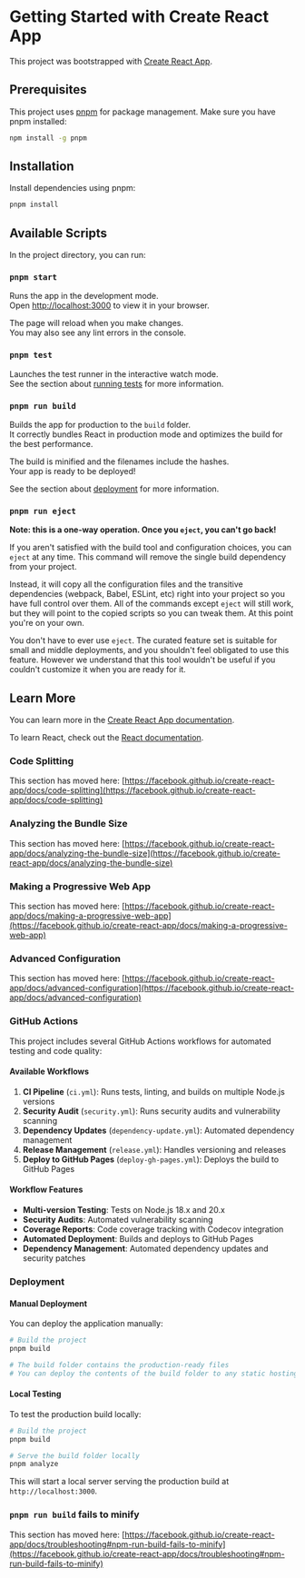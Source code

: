# Getting Started with Create React App

This project was bootstrapped with [Create React App](https://github.com/facebook/create-react-app).

## Prerequisites

This project uses [pnpm](https://pnpm.io/) for package management. Make sure you have pnpm installed:

```bash
npm install -g pnpm
```

## Installation

Install dependencies using pnpm:

```bash
pnpm install
```

## Available Scripts

In the project directory, you can run:

### `pnpm start`

Runs the app in the development mode.\
Open [http://localhost:3000](http://localhost:3000) to view it in your browser.

The page will reload when you make changes.\
You may also see any lint errors in the console.

### `pnpm test`

Launches the test runner in the interactive watch mode.\
See the section about [running tests](https://facebook.github.io/create-react-app/docs/running-tests) for more information.

### `pnpm run build`

Builds the app for production to the `build` folder.\
It correctly bundles React in production mode and optimizes the build for the best performance.

The build is minified and the filenames include the hashes.\
Your app is ready to be deployed!

See the section about [deployment](https://facebook.github.io/create-react-app/docs/deployment) for more information.

### `pnpm run eject`

**Note: this is a one-way operation. Once you `eject`, you can't go back!**

If you aren't satisfied with the build tool and configuration choices, you can `eject` at any time. This command will remove the single build dependency from your project.

Instead, it will copy all the configuration files and the transitive dependencies (webpack, Babel, ESLint, etc) right into your project so you have full control over them. All of the commands except `eject` will still work, but they will point to the copied scripts so you can tweak them. At this point you're on your own.

You don't have to ever use `eject`. The curated feature set is suitable for small and middle deployments, and you shouldn't feel obligated to use this feature. However we understand that this tool wouldn't be useful if you couldn't customize it when you are ready for it.

## Learn More

You can learn more in the [Create React App documentation](https://facebook.github.io/create-react-app/docs/getting-started).

To learn React, check out the [React documentation](https://reactjs.org/).

### Code Splitting

This section has moved here: [https://facebook.github.io/create-react-app/docs/code-splitting](https://facebook.github.io/create-react-app/docs/code-splitting)

### Analyzing the Bundle Size

This section has moved here: [https://facebook.github.io/create-react-app/docs/analyzing-the-bundle-size](https://facebook.github.io/create-react-app/docs/analyzing-the-bundle-size)

### Making a Progressive Web App

This section has moved here: [https://facebook.github.io/create-react-app/docs/making-a-progressive-web-app](https://facebook.github.io/create-react-app/docs/making-a-progressive-web-app)

### Advanced Configuration

This section has moved here: [https://facebook.github.io/create-react-app/docs/advanced-configuration](https://facebook.github.io/create-react-app/docs/advanced-configuration)

### GitHub Actions

This project includes several GitHub Actions workflows for automated testing and code quality:

#### Available Workflows

1. **CI Pipeline** (`ci.yml`): Runs tests, linting, and builds on multiple Node.js versions
2. **Security Audit** (`security.yml`): Runs security audits and vulnerability scanning
3. **Dependency Updates** (`dependency-update.yml`): Automated dependency management
4. **Release Management** (`release.yml`): Handles versioning and releases
5. **Deploy to GitHub Pages** (`deploy-gh-pages.yml`): Deploys the build to GitHub Pages

#### Workflow Features

- **Multi-version Testing**: Tests on Node.js 18.x and 20.x
- **Security Audits**: Automated vulnerability scanning
- **Coverage Reports**: Code coverage tracking with Codecov integration
- **Automated Deployment**: Builds and deploys to GitHub Pages
- **Dependency Management**: Automated dependency updates and security patches

### Deployment

#### Manual Deployment

You can deploy the application manually:

```bash
# Build the project
pnpm build

# The build folder contains the production-ready files
# You can deploy the contents of the build folder to any static hosting service
```

#### Local Testing

To test the production build locally:

```bash
# Build the project
pnpm build

# Serve the build folder locally
pnpm analyze
```

This will start a local server serving the production build at `http://localhost:3000`.

### `pnpm run build` fails to minify

This section has moved here: [https://facebook.github.io/create-react-app/docs/troubleshooting#npm-run-build-fails-to-minify](https://facebook.github.io/create-react-app/docs/troubleshooting#npm-run-build-fails-to-minify)
